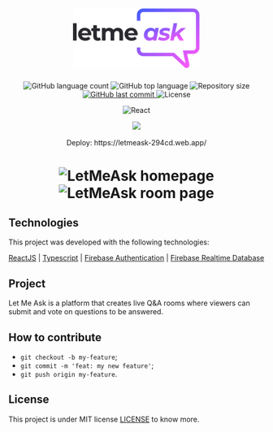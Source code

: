 <h1 align="center">
  <img alt="BeTheHero" src="https://github.com/danielbrazrocha/nlw6-letmeask-web/blob/master/src/assets/images/logo.svg" width="250px" style="background-color:#FFF;">
</h1>
<p align="center">
  <img alt="GitHub language count" src="https://img.shields.io/github/languages/count/danielbrazrocha/nlw6-letmeask-web.svg">
  <img alt="GitHub top language" src="https://img.shields.io/github/languages/top/danielbrazrocha/nlw6-letmeask-web.svg">
  <img alt="Repository size" src="https://img.shields.io/github/repo-size/danielbrazrocha/nlw6-letmeask-web">
  <a href="https://github.com/danielbrazrocha/nlw6-letmeask-web/commits/master">
    <img alt="GitHub last commit" src="https://img.shields.io/github/last-commit/danielbrazrocha/nlw6-letmeask-web">
  </a>
  <img alt="License" src="https://img.shields.io/badge/license-MIT-brightgreen">
   <p align="center">
    <img alt="React" src="https://img.shields.io/badge/React-frontend-blue?logo=react">
   </p>
   
   <p align="center">
     <img src="https://img.shields.io/badge/Project developed during the -NLW 6 by 🚀 Rocketseat-12afcb?style=for-the-badge"/>
  </p>
</p>
<p align="center">
Deploy: https://letmeask-294cd.web.app/
</p>

<h1 align="center">
    <img alt="LetMeAsk homepage" src="https://user-images.githubusercontent.com/25344661/123545501-b6c89c00-d72e-11eb-9b8f-d112c1413ba1.jpg" width="1040px">
    <img alt="LetMeAsk room page" src="https://user-images.githubusercontent.com/25344661/123545543-ed9eb200-d72e-11eb-83b7-d1367f0c8f55.jpg" width="1040px">
</h1>



## Technologies

This project was developed with the following technologies: 

[ReactJS](https://reactjs.org/) | [Typescript](https://www.typescriptlang.org/) | [Firebase Authentication](https://firebase.google.com/products/auth) | [Firebase Realtime Database](https://firebase.google.com/products/realtime-database)

## Project

Let Me Ask is a platform that creates live Q&A rooms where viewers can submit and vote on questions to be answered.

## How to contribute

- `git checkout -b my-feature`;
- `git commit -m 'feat: my new feature'`;
- `git push origin my-feature`.

## License

This project is under MIT license [LICENSE](LICENSE.md) to know more.
